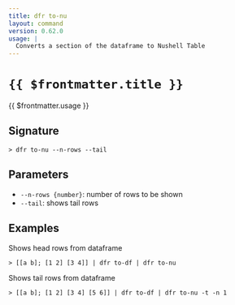 ```yaml
---
title: dfr to-nu
layout: command
version: 0.62.0
usage: |
  Converts a section of the dataframe to Nushell Table
---
```


# `{{ $frontmatter.title }}`

<div style='white-space: pre-wrap;'>{{ $frontmatter.usage }}</div>

## Signature

```> dfr to-nu --n-rows --tail```

## Parameters

 -  `--n-rows {number}`: number of rows to be shown
 -  `--tail`: shows tail rows

## Examples

Shows head rows from dataframe
```shell
> [[a b]; [1 2] [3 4]] | dfr to-df | dfr to-nu
```

Shows tail rows from dataframe
```shell
> [[a b]; [1 2] [3 4] [5 6]] | dfr to-df | dfr to-nu -t -n 1
```
